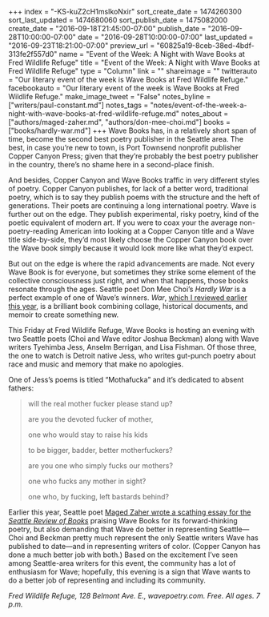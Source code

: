 +++
index = "-KS-kuZ2cH1msIkoNxir"
sort_create_date = 1474260300
sort_last_updated = 1474680060
sort_publish_date = 1475082000
create_date = "2016-09-18T21:45:00-07:00"
publish_date = "2016-09-28T10:00:00-07:00"
date = "2016-09-28T10:00:00-07:00"
last_updated = "2016-09-23T18:21:00-07:00"
preview_url = "60825a19-8ceb-38ed-4bdf-313fe2f557d0"
name = "Event of the Week: A Night with Wave Books at Fred Wildlife Refuge"
title = "Event of the Week: A Night with Wave Books at Fred Wildlife Refuge"
type = "Column"
link = ""
shareimage = ""
twitterauto = "Our literary event of the week is Wave Books at Fred Wildlife Refuge."
facebookauto = "Our literary event of the week is Wave Books at Fred Wildlife Refuge."
make_image_tweet = "False"
notes_byline = ["writers/paul-constant.md"]
notes_tags = "notes/event-of-the-week-a-night-with-wave-books-at-fred-wildlife-refuge.md"
notes_about = ["authors/maged-zaher.md", "authors/don-mee-choi.md"]
books = ["books/hardly-war.md"]
+++
Wave Books has, in a relatively short span of time, become the second best poetry publisher in the Seattle area. The best, in case you’re new to town, is Port Townsend nonprofit publisher Copper Canyon Press; given that they’re probably the best poetry publisher in the country, there’s no shame here in a second-place finish. 

And besides, Copper Canyon and Wave Books traffic in very different styles of poetry. Copper Canyon publishes, for lack of a better word, traditional poetry, which is to say they publish poems with the structure and the heft of generations. Their poets are continuing a long international poetry. Wave is further out on the edge. They publish experimental, risky poetry, kind of the poetic equivalent of modern art. If you were to coax your the average non-poetry-reading American into looking at a Copper Canyon title and a Wave title side-by-side, they’d most likely choose the Copper Canyon book over the Wave book simply because it would look more like what they’d expect.

But out on the edge is where the rapid advancements are made. Not every Wave Book is for everyone, but sometimes they strike some element of the collective consciousness just right, and when that happens, those books resonate through the ages. Seattle poet Don Mee Choi’s *Hardly War* is a perfect example of one of Wave’s winners. *War*, [which I reviewed earlier this year](http://www.seattlereviewofbooks.com/reviews/the-adverbs-of-war/), is a brilliant book combining collage, historical documents, and memoir to create something new. 

This Friday at Fred Wildlife Refuge, Wave Books is hosting an evening with two Seattle poets (Choi and Wave editor Joshua Beckman) along with Wave writers Tyehimba Jess, Anselm Berrigan, and Lisa Fishman. Of those three, the one to watch is Detroit native Jess, who writes gut-punch poetry about race and music and memory that make no apologies. 

One of Jess’s poems is titled “Mothafucka” and it’s dedicated to absent fathers:

<blockquote><p>will the real mother fucker please stand up?</p>
<p>are you the devoted fucker of mother,</p>
<p>one who would stay to raise his kids</p>
<p>to be bigger, badder, better motherfuckers?</p>
<p>are you one who simply fucks our mothers?</p>
<p>one who fucks any mother in sight?</p>
<p>one who, by fucking, left bastards behind?</p></blockquote>

Earlier this year, Seattle poet [Maged Zaher wrote a scathing essay for the *Seattle Review of Books*](http://www.seattlereviewofbooks.com/notes/2016/05/31/the-trouble-with-genius/) praising Wave Books for its forward-thinking poetry, but also demanding that Wave do better in representing Seattle—Choi and Beckman pretty much represent the only Seattle writers Wave has published to date—and in representing writers of color. (Copper Canyon has done a much better job with both.) Based on the excitement I’ve seen among Seattle-area writers for this event, the community has a lot of enthusiasm for Wave; hopefully, this evening is a sign that Wave wants to do a better job of representing and including its community.

*Fred Wildlife Refuge, 128 Belmont Ave. E., wavepoetry.com. Free. All ages. 7 p.m.*